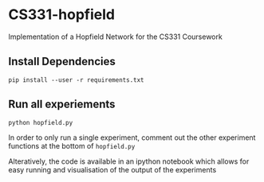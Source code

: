 # CS331-hopfield
Implementation of a Hopfield Network for the CS331 Coursework

## Install Dependencies
`pip install --user -r requirements.txt`

## Run all experiements
`python hopfield.py`

In order to only run a single experiment, comment out the other experiment functions at the bottom of `hopfield.py`

Alteratively, the code is available in an ipython notebook which allows for easy running and visualisation of the output of the experiments
